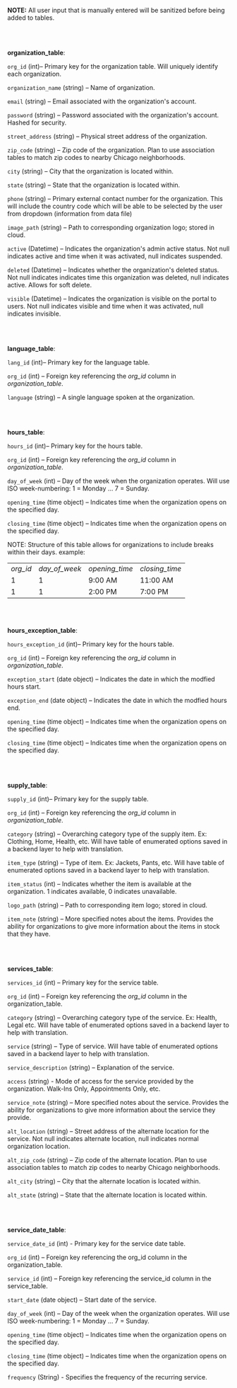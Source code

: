 **NOTE:**
All user input that is manually entered will be sanitized before being added to tables.

<br/><br/> 

**organization\_table**:

`org_id` (int)_–_ Primary key for the organization table. Will uniquely identify each organization.

`organization_name` (string) – Name of organization.

`email` (string) – Email associated with the organization's account.

`password` (string) – Password associated with the organization's account. Hashed for security.

`street_address` (string) – Physical street address of the organization.

`zip_code` (string) – Zip code of the organization. Plan to use association tables to match zip codes to nearby Chicago neighborhoods.

`city` (string) – City that the organization is located within.

`state` (string) – State that the organization is located within.

`phone` (string) – Primary external contact number for the organization. This will include the country code which will be able to be selected by the user from dropdown (information from data file)

`image_path` (string) – Path to corresponding organization logo; stored in cloud.

`active` (Datetime) – Indicates the organization's admin active status. Not null indicates active and time when it was activated, null indicates suspended.

`deleted` (Datetime) – Indicates whether the organization's deleted status. Not null indicates indicates time this organization was deleted, null indicates active. Allows for soft delete.

`visible` (Datetime) – Indicates the organization is visible on the portal to users. Not null indicates visible and time when it was activated, null indicates invisible.


<br/><br/> 


**language\_table**:

`lang_id` (int)_–_ Primary key for the language table.

`org_id` (int) – Foreign key referencing the _org\_id_ column in _organization\_table_.

`language` (string) – A single language spoken at the organization.  


<br/><br/> 

  
**hours\_table**:

`hours_id` (int)_–_ Primary key for the hours table.

`org_id` (int) – Foreign key referencing the _org\_id_ column in  _organization\_table_.

`day_of_week` (int) – Day of the week when the organization operates. Will use ISO week-numbering: 1 = Monday … 7 = Sunday.

`opening_time` (time object) – Indicates time when the organization opens on the specified day.

`closing_time` (time object) – Indicates time when the organization opens on the specified day.


NOTE: Structure of this table allows for organizations to include breaks within their days. example: 

<table><tbody><tr><td><i>org_id</i></td><td><i>day_of_week</i></td><td><i>opening_time</i></td><td><i>closing_time</i></td></tr><tr><td>1</td><td>1</td><td>9:00 AM</td><td>11:00 AM</td></tr><tr><td>1</td><td>1</td><td>2:00 PM</td><td>7:00 PM</td></tr></tbody></table>

<br/><br/> 


**hours\_exception\_table**:

`hours_exception_id` (int)_–_ Primary key for the hours table.

`org_id` (int) – Foreign key referencing the _org\_id_ column in _organization_table_.

`exception_start` (date object) – Indicates the date in which the modfied hours start.

`exception_end` (date object) – Indicates the date in which the modfied hours end.

`opening_time` (time object) – Indicates time when the organization opens on the specified day.

`closing_time` (time object) – Indicates time when the organization opens on the specified day.


<br/><br/> 

  
**supply\_table**:

`supply_id` (int)_–_ Primary key for the supply table.

`org_id` (int) – Foreign key referencing the _org\_id_ column in _organization\_table_.

`category` (string) – Overarching category type of the supply item. Ex: Clothing, Home, Health, etc. Will have table of enumerated options saved in a backend layer to help with translation.

`item_type` (string) – Type of item. Ex: Jackets, Pants, etc. Will have table of enumerated options saved in a backend layer to help with translation.

`item_status` (int) – Indicates whether the item is available at the organization. 1 indicates available, 0 indicates unavailable.

`logo_path` (string) – Path to corresponding item logo; stored in cloud.

`item_note` (string) – More specified notes about the items. Provides the ability for organizations to give more information about the items in stock that they have.


<br/><br/> 


**services\_table**:

`services_id` (int) – Primary key for the service table.

`org_id` (int) – Foreign key referencing the _org_id_ column in the organization\_table.

`category` (string) – Overarching category type of the service. Ex: Health, Legal etc.  Will have table of enumerated options saved in a backend layer to help with translation.

`service` (string) – Type of service. Will have table of enumerated options saved in a backend layer to help with translation.

`service_description` (string) – Explanation of the service.

`access` (string) - Mode of access for the service provided by the organization. Walk-Ins Only, Appointments Only, etc.

`service_note` (string) – More specified notes about the service. Provides the ability for organizations to give more information about the service they provide.  

`alt_location` (string) – Street address of the alternate location for the service. Not null indicates alternate location, null indicates normal organization location.

`alt_zip_code` (string) – Zip code of the alternate location. Plan to use association tables to match zip codes to nearby Chicago neighborhoods.

`alt_city` (string) – City that the alternate location is located within.

`alt_state` (string) – State that the alternate location is located within.


<br/><br/> 


**service\_date\_table**:

`service_date_id` (int) -  Primary key for the service date table.

`org_id` (int) – Foreign key referencing the org\_id column in the organization\_table.

`service_id` (int) – Foreign key referencing the service\_id column in the service\_table.

`start_date` (date object) – Start date of the service.

`day_of_week` (int) – Day of the week when the organization operates.  Will use ISO week-numbering: 1 = Monday … 7 = Sunday.

`opening_time` (time object) – Indicates time when the organization opens on the specified day.

`closing_time` (time object) – Indicates time when the organization opens on the specified day.

`frequency` (String) - Specifies the frequency of the recurring service.